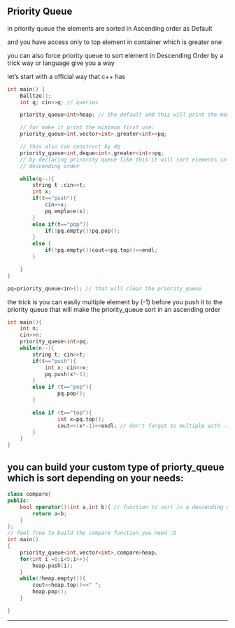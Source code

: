 ## Priority Queue

in priority queue the elements are sorted in Ascending order as Default

and you have access only to top element in container which is greater one

you can also force priority queue to sort element in Descending Order by a trick way or language give you a way

let’s start with a official way that c++ has

```cpp
int main() {
    Balltze();
    int q; cin>>q; // queries

    priority_queue<int>heap; // the default and this will print the max element first

    // for make it print the minimum first use:
    priority_queue<int,vector<int>,greater<int>>pq;

    // this also can construct by dq
    priority_queue<int,deque<int>,greater<int>>pq;
    // by declaring prirority queue like this it will sort elements in
    // descending order

    while(q--){
        string t ;cin>>t;
        int x;
        if(t=="push"){
            cin>>x;
            pq.emplace(x);
        }
        else if(t=="pop"){
            if(!pq.empty())pq.pop();
        }
        else {
            if(!pq.empty())cout<<pq.top()<<endl;
        }

    }
}

pq=priority_queue<in>(); // that will clear the priority_queue
```

the trick is you can easily multiple element by (-1) before you push it to the priority queue
that will make the priority_queue sort in an ascending order

```cpp
int main(){
    int n;
    cin>>n;
    priority_queue<int>pq;
    while(n--){
        string t; cin>>t;
        if(t=="push"){
            int x; cin>>x;
            pq.push(x*-1);
        }
        else if (t=="pop"){
                pq.pop();
        }

        else if (t=="top"){
                int x=pq.top();
                cout<<(x*-1)<<endl; // don't forget to multiple with -1 to get the original input!
        }
    }
}
```

## you can build your custom type of priorty_queue which is sort depending on your needs:

```cpp
class compare{
public:
    bool operator()(int a,int b){ // function to sort in a descending order
        return a<b;
    }
};
// feel free to build the compare function you need :D
int main()
{
    priority_queue<int,vector<int>,compare>heap;
    for(int i =0;i<5;i++){
        heap.push(i);
    }
    while(!heap.empty()){
        cout<<heap.top()<<" ";
        heap.pop();
    }

}
```

---
